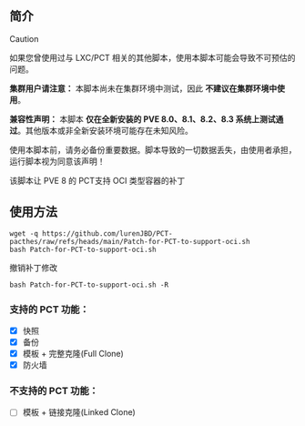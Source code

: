 ## 简介

> [!CAUTION]
> 如果您曾使用过与 LXC/PCT 相关的其他脚本，使用本脚本可能会导致不可预估的问题。
>
> **集群用户请注意：** 本脚本尚未在集群环境中测试，因此 **不建议在集群环境中使用**。
>
> **兼容性声明：** 本脚本 **仅在全新安装的 PVE 8.0、8.1、8.2、8.3 系统上测试通过**。其他版本或非全新安装环境可能存在未知风险。
>
> 使用本脚本前，请务必备份重要数据。脚本导致的一切数据丢失，由使用者承担，运行脚本视为同意该声明！
>


该脚本让 PVE 8 的 PCT支持 OCI 类型容器的补丁

## 使用方法

```shell
wget -q https://github.com/lurenJBD/PCT-pacthes/raw/refs/heads/main/Patch-for-PCT-to-support-oci.sh
bash Patch-for-PCT-to-support-oci.sh
```
撤销补丁修改

```shell
bash Patch-for-PCT-to-support-oci.sh -R
```

### 支持的 PCT 功能：

- [x] 快照
- [x] 备份
- [x] 模板 + 完整克隆(Full Clone)
- [x] 防火墙

### 不支持的 PCT 功能：

- [ ] 模板 + 链接克隆(Linked Clone)

